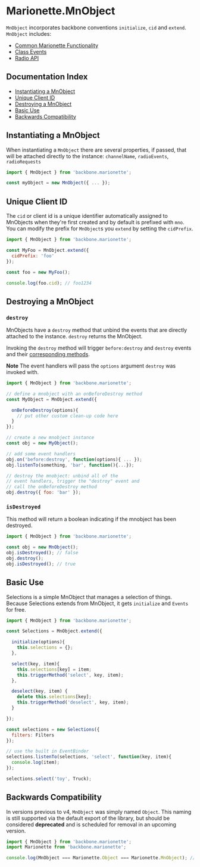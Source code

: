 # Marionette.MnObject

`MnObject` incorporates backbone conventions `initialize`, `cid` and `extend`.
`MnObject` includes:
- [Common Marionette Functionality](./common.md)
- [Class Events](./events.class.md#mnobject-events)
- [Radio API](./backbone.radio.md#marionette-integration)

## Documentation Index

* [Instantiating a MnObject](#instantiating-a-mnobject)
* [Unique Client ID](#unique-client-id)
* [Destroying a MnObject](#destroying-a-mnobject)
* [Basic Use](#basic-use)
* [Backwards Compatibility](#backwards-compatibility)

## Instantiating a MnObject

When instantiating a `MnObject` there are several properties, if passed,
that will be attached directly to the instance:
`channelName`, `radioEvents`, `radioRequests`

```javascript
import { MnObject } from 'backbone.marionette';

const myObject = new MnObject({ ... });
```

## Unique Client ID
The `cid` or client id is a unique identifier automatically assigned to MnObjects
when they're first created and by default is prefixed with `mno`.
You can modify the prefix for `MnObject`s you `extend` by setting the `cidPrefix`.

```javascript
import { MnObject } from 'backbone.marionette';

const MyFoo = MnObject.extend({
  cidPrefix: 'foo'
});

const foo = new MyFoo();

console.log(foo.cid); // foo1234
```

## Destroying a MnObject

### `destroy`
MnObjects have a `destroy` method that unbind the events that are directly attached to the
instance. `destroy` returns the MnObject.

Invoking the `destroy` method will trigger `before:destroy` and `destroy` events and their [corresponding methods](./marionette.functions.md#marionettetriggermethod).

**Note** The event handlers will pass the `options` argument `destroy` was invoked with.

```javascript
import { MnObject } from 'backbone.marionette';

// define a mnobject with an onBeforeDestroy method
const MyObject = MnObject.extend({

  onBeforeDestroy(options){
    // put other custom clean-up code here
  }
});

// create a new mnobject instance
const obj = new MyObject();

// add some event handlers
obj.on('before:destroy', function(options){ ... });
obj.listenTo(something, 'bar', function(){...});

// destroy the mnobject: unbind all of the
// event handlers, trigger the "destroy" event and
// call the onBeforeDestroy method
obj.destroy({ foo: 'bar' });
```

### `isDestroyed`

This method will return a boolean indicating if the mnobject has been destroyed.

```javascript
import { MnObject } from 'backbone.marionette';

const obj = new MnObject();
obj.isDestroyed(); // false
obj.destroy();
obj.isDestroyed(); // true
```

## Basic Use

Selections is a simple MnObject that manages a selection of things.
Because Selections extends from MnObject, it gets `initialize` and `Events`
for free.

```javascript
import { MnObject } from 'backbone.marionette';

const Selections = MnObject.extend({

  initialize(options){
    this.selections = {};
  },

  select(key, item){
    this.selections[key] = item;
    this.triggerMethod('select', key, item);
  },

  deselect(key, item) {
    delete this.selections[key];
    this.triggerMethod('deselect', key, item);
  }

});

const selections = new Selections({
  filters: Filters
});

// use the built in EventBinder
selections.listenTo(selections, 'select', function(key, item){
  console.log(item);
});

selections.select('toy', Truck);
```

## Backwards Compatibility

In versions previous to v4, `MnObject` was simply named `Object`. This naming is still supported
via the default export of the library, but should be considered **deprecated** and is scheduled for
removal in an upcoming version.


```javascript
import { MnObject } from 'backbone.marionette';
import Marionette from 'backbone.marionette';

console.log(MnObject === Marionette.Object === Marionette.MnObject); // true
```

